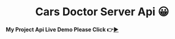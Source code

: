 <h1 align="center"> Cars Doctor Server Api  😀</h1>



#### My Project Api Live Demo Please Click 👉[▶](https://user-management-system-server.vercel.app/ 'Click For Live Project Demo')
